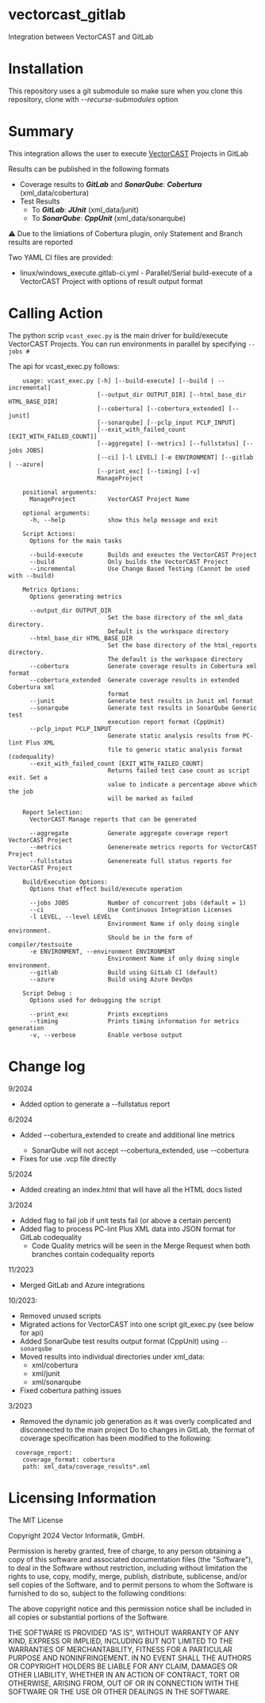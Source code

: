 # vectorcast_gitlab

Integration between VectorCAST and GitLab

# Installation

This repository uses a git submodule so make sure when you clone this repository, clone with _--recurse-submodules_ option
       
# Summary

This integration allows the user to execute
[VectorCAST](http://vector.com/vectorcast) Projects in GitLab

Results can be published in the following formats
* Coverage results to **_GitLab_** and **_SonarQube_**: **_Cobertura_** (xml_data/cobertura)
* Test Results
    * To **_GitLab_**: **_JUnit_** (xml_data/junit)
    * To **_SonarQube_**: **_CppUnit_** (xml_data/sonarqube) 

:warning: Due to the limiations of Cobertura plugin, only Statement and Branch results are reported

Two YAML CI files are provided:

- linux/windows_execute.gitlab-ci.yml - Parallel/Serial build-execute of a VectorCAST Project with options of result output format 

# Calling Action

The python scrip `vcast_exec.py` is the main driver for build/execute VectorCAST Projects.  You can run environments in parallel by specifying `--jobs #`

The api for vcast_exec.py follows:

```
    usage: vcast_exec.py [-h] [--build-execute] [--build | --incremental]
                         [--output_dir OUTPUT_DIR] [--html_base_dir HTML_BASE_DIR]
                         [--cobertura] [--cobertura_extended] [--junit]
                         [--sonarqube] [--pclp_input PCLP_INPUT]
                         [--exit_with_failed_count [EXIT_WITH_FAILED_COUNT]]
                         [--aggregate] [--metrics] [--fullstatus] [--jobs JOBS]
                         [--ci] [-l LEVEL] [-e ENVIRONMENT] [--gitlab | --azure]
                         [--print_exc] [--timing] [-v]
                         ManageProject

    positional arguments:
      ManageProject         VectorCAST Project Name

    optional arguments:
      -h, --help            show this help message and exit

    Script Actions:
      Options for the main tasks

      --build-execute       Builds and exeuctes the VectorCAST Project
      --build               Only builds the VectorCAST Project
      --incremental         Use Change Based Testing (Cannot be used with --build)

    Metrics Options:
      Options generating metrics

      --output_dir OUTPUT_DIR
                            Set the base directory of the xml_data directory.
                            Default is the workspace directory
      --html_base_dir HTML_BASE_DIR
                            Set the base directory of the html_reports directory.
                            The default is the workspace directory
      --cobertura           Generate coverage results in Cobertura xml format
      --cobertura_extended  Generate coverage results in extended Cobertura xml
                            format
      --junit               Generate test results in Junit xml format
      --sonarqube           Generate test results in SonarQube Generic test
                            execution report format (CppUnit)
      --pclp_input PCLP_INPUT
                            Generate static analysis results from PC-lint Plus XML
                            file to generic static analysis format (codequality)
      --exit_with_failed_count [EXIT_WITH_FAILED_COUNT]
                            Returns failed test case count as script exit. Set a
                            value to indicate a percentage above which the job
                            will be marked as failed

    Report Selection:
      VectorCAST Manage reports that can be generated

      --aggregate           Generate aggregate coverage report VectorCAST Project
      --metrics             Genenereate metrics reports for VectorCAST Project
      --fullstatus          Genenereate full status reports for VectorCAST Project

    Build/Execution Options:
      Options that effect build/execute operation

      --jobs JOBS           Number of concurrent jobs (default = 1)
      --ci                  Use Continuous Integration Licenses
      -l LEVEL, --level LEVEL
                            Environment Name if only doing single environment.
                            Should be in the form of compiler/testsuite
      -e ENVIRONMENT, --environment ENVIRONMENT
                            Environment Name if only doing single environment.
      --gitlab              Build using GitLab CI (default)
      --azure               Build using Azure DevOps

    Script Debug :
      Options used for debugging the script

      --print_exc           Prints exceptions
      --timing              Prints timing information for metrics generation
      -v, --verbose         Enable verbose output
```

# Change log
9/2024
* Added option to generate a --fullstatus report

6/2024
* Added --cobertura_extended to create <method> and additional line metrics
	* SonarQube will not accept --cobertura_extended, use --cobertura
* Fixes for use .vcp file directly

5/2024
* Added creating an index.html that will have all the HTML docs listed

3/2024
* Added flag to fail job if unit tests fail (or above a certain percent)
* Added flag to process PC-lint Plus XML data into JSON format for GitLab codequality
    * Code Quality metrics will be seen in the Merge Request when both branches contain codequality reports

11/2023
* Merged GitLab and Azure integrations

10/2023:
* Removed unused scripts
* Migrated actions for VectorCAST into one script git_exec.py (see below for api)
* Added SonarQube test results output format (CppUnit) using `--sonarqube`
* Moved results into individual directories under xml_data:
    * xml/cobertura
    * xml/junit
    * xml/sonarqube
* Fixed cobertura pathing issues

3/2023
- Removed the dynamic job generation as it was overly complicated and disconnected to the main project
Do to changes in GitLab, the format of coverage specification has been modified to the following:
```        
  coverage_report:
    coverage_format: cobertura
    path: xml_data/coverage_results*.xml
``` 

# Licensing Information

The MIT License

Copyright 2024 Vector Informatik, GmbH.

Permission is hereby granted, free of charge, to any person obtaining a copy
of this software and associated documentation files (the "Software"), to deal
in the Software without restriction, including without limitation the rights
to use, copy, modify, merge, publish, distribute, sublicense, and/or sell
copies of the Software, and to permit persons to whom the Software is
furnished to do so, subject to the following conditions:

The above copyright notice and this permission notice shall be included in
all copies or substantial portions of the Software.

THE SOFTWARE IS PROVIDED "AS IS", WITHOUT WARRANTY OF ANY KIND, EXPRESS OR
IMPLIED, INCLUDING BUT NOT LIMITED TO THE WARRANTIES OF MERCHANTABILITY,
FITNESS FOR A PARTICULAR PURPOSE AND NONINFRINGEMENT. IN NO EVENT SHALL THE
AUTHORS OR COPYRIGHT HOLDERS BE LIABLE FOR ANY CLAIM, DAMAGES OR OTHER
LIABILITY, WHETHER IN AN ACTION OF CONTRACT, TORT OR OTHERWISE, ARISING FROM,
OUT OF OR IN CONNECTION WITH THE SOFTWARE OR THE USE OR OTHER DEALINGS IN
THE SOFTWARE.

